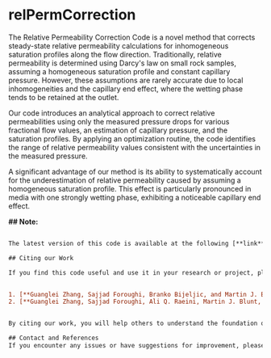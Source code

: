 # relPermCorrection
The Relative Permeability Correction Code is a novel method that corrects steady-state relative permeability calculations for inhomogeneous saturation profiles along the flow direction. Traditionally, relative permeability is determined using Darcy's law on small rock samples, assuming a homogeneous saturation profile and constant capillary pressure. However, these assumptions are rarely accurate due to local inhomogeneities and the capillary end effect, where the wetting phase tends to be retained at the outlet.

Our code introduces an analytical approach to correct relative permeabilities using only the measured pressure drops for various fractional flow values, an estimation of capillary pressure, and the saturation profiles. By applying an optimization routine, the code identifies the range of relative permeability values consistent with the uncertainties in the measured pressure.

A significant advantage of our method is its ability to systematically account for the underestimation of relative permeability caused by assuming a homogeneous saturation profile. This effect is particularly pronounced in media with one strongly wetting phase, exhibiting a noticeable capillary end effect. 


**## Note:**

```diff

The latest version of this code is available at the following [**link**](https://github.com/ImperialCollegeLondon/porescale/tree/master/codes/relPermCorrection).

## Citing our Work

If you find this code useful and use it in your research or project, please consider citing the following papers that describe the underlying methods and models:


1. [**Guanglei Zhang, Sajjad Foroughi, Branko Bijeljic, and Martin J. Blunt. "A Method to Correct Steady-State Relative Permeability Measurements for Inhomogeneous Saturation Profiles in One-Dimensional Flow." Transport in Porous Media (2023).**](https://doi.org/10.1007/s11242-023-01988-4)
2. [**Guanglei Zhang, Sajjad Foroughi, Ali Q. Raeini, Martin J. Blunt, and Branko Bijeljic. "The impact of bimodal pore size distribution and wettability on relative permeability and capillary pressure in a microporous limestone with uncertainty quantification." Advances in Water Resources 171 (2023): 104352.**](https://doi.org/10.1016/j.advwatres.2022.104352)


By citing our work, you will help others to understand the foundation of this code and contribute to the recognition of our research efforts.

## Contact and References
If you encounter any issues or have suggestions for improvement, please feel free to raise an issue or submit a pull request. For contacts and references please see: https://www.imperial.ac.uk/earth-science/research/research-groups/pore-scale-modelling or contact Sajjad Foroughi, email: s.foroughi@imperial.ac.uk or foroughi.sajad@gmail.com
